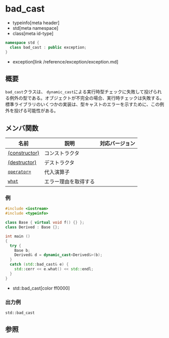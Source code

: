 # bad_cast
* typeinfo[meta header]
* std[meta namespace]
* class[meta id-type]

```cpp
namespace std {
  class bad_cast : public exception;
}
```
* exception[link /reference/exception/exception.md]

## 概要
`bad_cast`クラスは、 `dynamic_cast`による実行時型チェックに失敗して投げられる例外の型である。オブジェクトが不完全の場合、実行時チェックは失敗する。標準ライブラリのいくつかの実装は、型キャストのエラーを示すために、この例外を投げる可能性がある。


## メンバ関数

| 名前 | 説明 | 対応バージョン |
|------|------|----------------|
| [(constructor)](bad_cast/op_constructor.md) | コンストラクタ | |
| [(destructor)](bad_cast/op_destructor.md) | デストラクタ | |
| [`operator=`](bad_cast/op_assign.md) | 代入演算子 | |
| [`what`](bad_cast/what.md) | エラー理由を取得する | |


### 例
```cpp example
#include <iostream>
#include <typeinfo>

class Base { virtual void f() {} };
class Derived : Base {};

int main ()
{
  try {
    Base b;
    Derived& d = dynamic_cast<Derived&>(b);
  }
  catch (std::bad_cast& e) {
    std::cerr << e.what() << std::endl;
  }
}
```
* std::bad_cast[color ff0000]

### 出力例
```
std::bad_cast
```

## 参照
